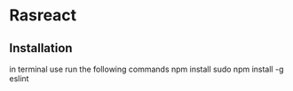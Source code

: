 # Rasreact

## Installation
in terminal use run the following commands
npm install 
sudo npm install -g eslint
